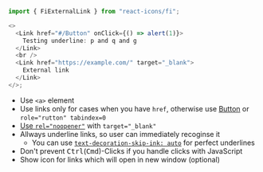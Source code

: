 ```js
import { FiExternalLink } from "react-icons/fi";

<>
  <Link href="#/Button" onClick={() => alert(1)}>
    Testing underline: p and q and g
  </Link>
  <br />
  <Link href="https://example.com/" target="_blank">
    External link
  </Link>
</>;
```

- Use `<a>` element
- Use links only for cases when you have `href`, otherwise use [Button](#/Button) or `role="rutton" tabindex=0`
- [Use `rel="noopener"`](https://mathiasbynens.github.io/rel-noopener/) with `target="_blank"`
- Allways underline links, so user can immediately recoginse it
  - You can use [`text-decoration-skip-ink: auto`](https://caniuse.com/#feat=text-decoration) for perfect underlines
- Don't prevent <kbd>Ctrl</kbd>(<kbd>Cmd</kbd>)-Clicks if you handle clicks with JavaScript
- Show icon for links which will open in new window (optional)